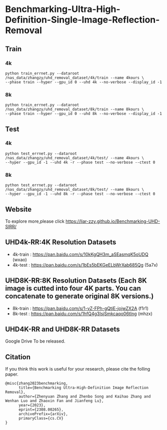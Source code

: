 # Benchmarking-Ultra-High-Definition-Single-Image-Reflection-Removal

## Train

### 4k
```
python train_errnet.py --dataroot /nas_data/zhangzy/uhd_removal_dataset/4k/train --name 4kours \
--phase train --hyper --gpu_id 0 --uhd 4k --no-verbose --display_id -1
```

### 8k
```
python train_errnet.py --dataroot /nas_data/zhangzy/uhd_removal_dataset/8k/train --name 8kours \
--phase train --hyper --gpu_id 0 --uhd 8k --no-verbose --display_id -1
```

## Test

### 4k
```
python test_errnet.py --dataroot /nas_data/zhangzy/uhd_removal_dataset/4k/test/ --name 4kours \
--hyper --gpu_id -1 --uhd 4k -r --phase test --no-verbose --ctest 0
```

### 8k
```
python test_errnet.py --dataroot /nas_data/zhangzy/uhd_removal_dataset/8k/test/ --name 8kours \
--hyper --gpu_id -1 --uhd 8k -r --phase test --no-verbose --ctest 0
```

## Website
To explore more,please click https://liar-zzy.github.io/Benchmarking-UHD-SIRR/

## UHD4k-RR:4K Resolution Datasets

- 4k-train : https://pan.baidu.com/s/10kKgQH3m_aSEasmqK5oUDQ (wxao)
- 4k-test   : https://pan.baidu.com/s/1bEs5bEKGeELbWrXab685Qg (5a7x)

## UHD8K-RR:8K Resolution Datasets (Each 8K image is cutted into four 4K parts. You can concatenate to generate original 8K versions.)

- 8k-train : https://pan.baidu.com/s/1-vZ-FPh-gQtiE-jojwZX2A (f1r1)
- 8k-test   : https://pan.baidu.com/s/1hfQ4g3IsjSmkcaqo06tIng (mhzx)

## UHD4K-RR and UHD8K-RR Datasets

Google Drive To be released.

## Citation

If you think this work is useful for your research, please cite the folling paper.

```
@misc{zhang2023benchmarking,
      title={Benchmarking Ultra-High-Definition Image Reflection Removal}, 
      author={Zhenyuan Zhang and Zhenbo Song and Kaihao Zhang and Wenhan Luo and Zhaoxin Fan and Jianfeng Lu},
      year={2023},
      eprint={2308.00265},
      archivePrefix={arXiv},
      primaryClass={cs.CV}
}

```
